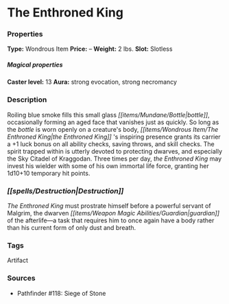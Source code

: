 ﻿---
Title: "The Enthroned King"
Type: "Wondrous Item"
Price: "–"
Weight: "2 lbs."
Slot: "Slotless"
Caster level: "13"
Aura: "strong evocation, strong necromancy"
Description: |
  "Roiling blue smoke fills this small glass bottle, occasionally forming an aged face that vanishes just as quickly. So long as the bottle is worn openly on a creature's body, the _Enthroned King_ 's inspiring presence grants its carrier a +1 luck bonus on all ability checks, saving throws, and skill checks. The spirit trapped within is utterly devoted to protecting dwarves, and especially the Sky Citadel of Kraggodan. Three times per day, the _Enthroned King_ may invest his wielder with some of his own immortal life force, granting her 1d10+10 temporary hit points."
Destruction: |
  "The Enthroned King must prostrate himself before a powerful servant of Malgrim, the dwarven guardian of the afterlife—a task that requires him to once again have a body rather than his current form of only dust and breath."
Sources: "['Pathfinder #118: Siege of Stone']"
---

# The Enthroned King

### Properties

**Type:** Wondrous Item **Price:** – **Weight:** 2 lbs. **Slot:** Slotless

##### Magical properties

**Caster level:** 13 **Aura:** strong evocation, strong necromancy

### Description

Roiling blue smoke fills this small glass _[[items/Mundane/Bottle|bottle]]_, occasionally forming an aged face that vanishes just as quickly. So long as the _bottle_ is worn openly on a creature's body, _[[items/Wondrous Item/The Enthroned King|the Enthroned King]]_ 's inspiring presence grants its carrier a +1 luck bonus on all ability checks, saving throws, and skill checks. The spirit trapped within is utterly devoted to protecting dwarves, and especially the Sky Citadel of Kraggodan. Three times per day, _the Enthroned King_ may invest his wielder with some of his own immortal life force, granting her 1d10+10 temporary hit points.

### _[[spells/Destruction|Destruction]]_

_The Enthroned King_ must prostrate himself before a powerful servant of Malgrim, the dwarven _[[items/Weapon Magic Abilities/Guardian|guardian]]_ of the afterlife—a task that requires him to once again have a body rather than his current form of only dust and breath.

### Tags

Artifact

### Sources

* Pathfinder #118: Siege of Stone